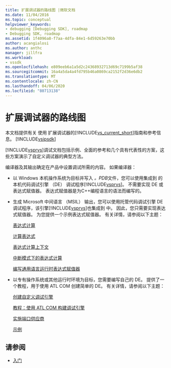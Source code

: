 ```yaml
---
title: 扩展调试器的路线图 |微软文档
ms.date: 11/04/2016
ms.topic: conceptual
helpviewer_keywords:
- debugging [Debugging SDK], roadmap
- Debugging SDK, roadmap
ms.assetid: 1f4096a8-f7aa-4dfa-84e1-6d59263e70bb
author: acangialosi
ms.author: anthc
manager: jillfra
ms.workload:
- vssdk
ms.openlocfilehash: e809eeb6a1a5d2c24368932713d69c7199b5af38
ms.sourcegitcommit: 16a4a5da4a4fd795b46a0869ca2152f2d36e6db2
ms.translationtype: MT
ms.contentlocale: zh-CN
ms.lasthandoff: 04/06/2020
ms.locfileid: "80713138"
---
```

# <a name="roadmap-for-extending-the-debugger"></a>扩展调试器的路线图
本文档提供有关 使用 扩展调试器的[!INCLUDE[vs_current_short](../../code-quality/includes/vs_current_short_md.md)]指南和参考信息。 [!INCLUDE[vsipsdk](../../extensibility/includes/vsipsdk_md.md)]

 [!INCLUDE[vsprvs](../../code-quality/includes/vsprvs_md.md)]调试文档包括示例、全面的参考和几个具有代表性的方案，这些方案演示了自定义调试器的典型方法。

 编译器及其输出确定在产品中设置调试所需的内容。 如果编译器：

- 以 Windows 本机操作系统为目标并写入 *。PDB*文件，您可以使用集成到 的本机代码调试引擎 （DE） 调试程序[!INCLUDE[vsprvs](../../code-quality/includes/vsprvs_md.md)]。 不需要实现 DE 或表达式赋值器。 表达式赋值器是为C++编程语言的语法而编写的。

- 生成 Microsoft 中间语言 （MSIL） 输出，您可以使用托管代码调试引擎 DE 调试程序，该引擎[!INCLUDE[vsprvs](../../code-quality/includes/vsprvs_md.md)]也集成到 中。 因此，您只需要实现表达式赋值器。 为您提供一个示例表达式赋值器。 有关详情，请参阅以下主题：

   [表达式计算](../../extensibility/debugger/expression-evaluation-visual-studio-debugging-sdk.md)

   [计算表达式](../../extensibility/debugger/evaluating-expressions.md)

   [表达式计算上下文](../../extensibility/debugger/expression-evaluation-context.md)

   [中断模式下的表达式计算](../../extensibility/debugger/expression-evaluation-in-break-mode.md)

   [编写通用语言运行时表达式赋值器](../../extensibility/debugger/writing-a-common-language-runtime-expression-evaluator.md)

- 以专有操作系统或其他运行时环境为目标，您需要编写自己的 DE。 提供了一个教程，用于使用 ATL COM 创建简单的 DE。 有关详情，请参阅以下主题：

   [创建自定义调试引擎](../../extensibility/debugger/creating-a-custom-debug-engine.md)

   [教程：使用 ATL COM 构建调试引擎](https://msdn.microsoft.com/library/9097b71e-1fe7-48f7-bc00-009e25940c24)

   [实施端口供应商](../../extensibility/debugger/implementing-a-port-supplier.md)

   [示例](../../extensibility/debugger/visual-studio-debugging-samples.md)

## <a name="see-also"></a>请参阅
- [入门](../../extensibility/debugger/getting-started-with-debugger-extensibility.md)
